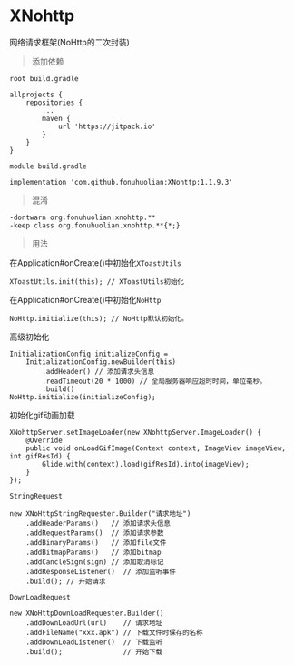 # XNohttp
网络请求框架(NoHttp的二次封装)

> 添加依赖

`root build.gradle `
```
allprojects {
    repositories {
        ...
        maven {
            url 'https://jitpack.io'
        }
    }
}
```
`module build.gradle `
```
implementation 'com.github.fonuhuolian:XNohttp:1.1.9.3'
```

> 混淆
```
-dontwarn org.fonuhuolian.xnohttp.**
-keep class org.fonuhuolian.xnohttp.**{*;}
```

> 用法

在Application#onCreate()中初始化`XToastUtils`

```
XToastUtils.init(this); // XToastUtils初始化

```
在Application#onCreate()中初始化`NoHttp`

```
NoHttp.initialize(this); // NoHttp默认初始化。

```

高级初始化

```
InitializationConfig initializeConfig = 
    InitializationConfig.newBuilder(this)
        .addHeader() // 添加请求头信息
        .readTimeout(20 * 1000) // 全局服务器响应超时时间，单位毫秒。
        .build()
NoHttp.initialize(initializeConfig);
```
初始化gif动画加载
```
XNohttpServer.setImageLoader(new XNohttpServer.ImageLoader() {
    @Override
    public void onLoadGifImage(Context context, ImageView imageView, int gifResId) {
        Glide.with(context).load(gifResId).into(imageView);
    }
});
```

`StringRequest`

```
new XNoHttpStringRequester.Builder("请求地址")
    .addHeaderParams()   // 添加请求头信息 
    .addRequestParams()  // 添加请求参数
    .addBinaryParams()   // 添加file文件
    .addBitmapParams()   // 添加bitmap
    .addCancleSign(sign) // 添加取消标记
    .addResponseListener()  // 添加监听事件
    .build(); // 开始请求
```

`DownLoadRequest`

```
new XNoHttpDownLoadRequester.Builder()
    .addDownLoadUrl(url)    // 请求地址
    .addFileName("xxx.apk") // 下载文件时保存的名称
    .addDownLoadListener()  // 下载监听
    .build();               // 开始下载
```
